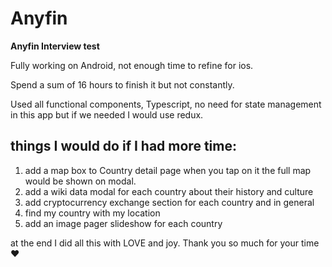 # Anyfin
**Anyfin Interview test** 

Fully working on Android, not enough time to refine for ios.

Spend a sum of 16 hours to finish it but not constantly.

Used all functional components, Typescript, no need for state management in this app but if we needed I would use redux.

## things I would do if I had more time:
  1. add a map box to Country detail page when you tap on it the full map would be shown on modal.
  2. add a wiki data modal for each country about their history and culture
  3. add cryptocurrency exchange section for each country and in general
  4. find my country with my location
  5. add an image pager slideshow for each country
  
  
at the end I did all this with LOVE and joy. Thank you so much for your time  :hearts:

